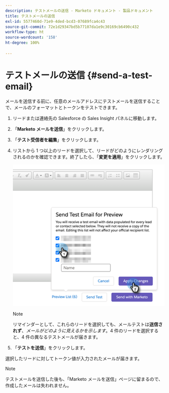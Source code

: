 ```yaml
---
description: テストメールの送信 - Marketo ドキュメント - 製品ドキュメント
title: テストメールの送信
exl-id: 5577460d-71e9-4ded-bcd3-07689fca4c43
source-git-commit: 72e1d29347bd5b77107da1e9c30169cb6490c432
workflow-type: ht
source-wordcount: '158'
ht-degree: 100%

---
```


# テストメールの送信 {#send-a-test-email}

メールを送信する前に、任意のメールアドレスにテストメールを送信することで、メールのフォーマットとトークンをテストできます。

1. リードまたは連絡先の Salesforce の Sales Insight パネルに移動します。

1. 「**Marketo メールを送信**」をクリックします。

1. 「**テスト受信者を編集**」をクリックします。

1. リストから 1 つ以上のリードを選択して、リードがどのようにレンダリングされるのかを確認できます。終了したら、「**変更を適用**」をクリックします。

   ![](assets/send-a-test-email-1.png)

   >[!NOTE]
   >
   >リマインダーとして、これらのリードを選択しても、メールテストは&#x200B;**送信されず**、_メールがどのように見えるかを示します_。4 件のリードを選択すると、4 件の異なるテストメールが届きます。

1. 「**テストを送信**」をクリックします。

選択したリードに対してトークン値が入力されたメールが届きます。

>[!NOTE]
>
>テストメールを送信した後も、「Marketo メールを送信」ページに留まるので、作成したメールは失われません。
